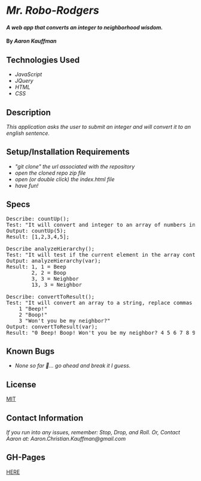 # _Mr. Robo-Rodgers_

#### _A web app that converts an integer to neighborhood wisdom._

#### By _**Aaron Kauffman**_

## Technologies Used

* _JavaScript_
* _JQuery_
* _HTML_
* _CSS_

## Description

_This application asks the user to submit an integer and will convert it to an english sentence._

## Setup/Installation Requirements

* _"git clone" the url associated with the repository_
* _open the cloned repo zip file_
* _open (or double click) the index.html file_
* _have fun!_

## Specs
<pre>Describe: countUp();
Test: "It will convert and integer to an array of numbers incrementing by 1 leading up to that number."
Output: countUp(5);
Result: [1,2,3,4,5];

Describe analyzeHierarchy();
Test: "It will test if the current element in the array contains a 1, 2, or 3, and will determine if the element should be considered beep, boop, or neighbor."
Output: analyzeHierarchy(var);
Result: 1, 1 = Beep
        2, 2 = Boop
        3, 3 = Neighbor
        13, 3 = Neighbor 

Describe: convertToResult();
Test: "It will convert an array to a string, replace commas with spaces, and show the final result."
    1 "Beep!"
    2 "Boop!"
    3 "Won't you be my neighbor?"
Output: convertToResult(var);
Result: "0 Beep! Boop! Won't you be my neighbor? 4 5 6 7 8 9 Beep! Beep! Boop! Won't you be my neighbor?"</pre>

## Known Bugs

* _None so far 🤷... go ahead and break it I guess._

## License

[MIT](https://choosealicense.com/licenses/mit/)

## Contact Information

_If you run into any issues, remember: Stop, Drop, and Roll. Or, Contact Aaron at: Aaron.Christian.Kauffman@gmail.com_

## GH-Pages

[HERE](https://littlestbrother.github.io/mr-robo-rodgers/)

